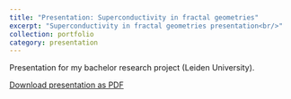 ```yaml
---
title: "Presentation: Superconductivity in fractal geometries"
excerpt: "Superconductivity in fractal geometries presentation<br/>"
collection: portfolio
category: presentation
---
```


Presentation for my bachelor research project (Leiden University).

[Download presentation as PDF](/files/Presentation_thesis_Leiden.pdf)